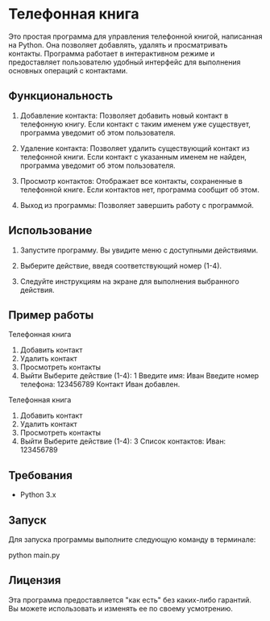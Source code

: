 # Телефонная книга

Это простая программа для управления телефонной книгой, написанная на Python. Она позволяет добавлять, удалять и просматривать контакты. Программа работает в интерактивном режиме и предоставляет пользователю удобный интерфейс для выполнения основных операций с контактами.

## Функциональность

1. Добавление контакта: Позволяет добавить новый контакт в телефонную книгу. Если контакт с таким именем уже существует, программа уведомит об этом пользователя.

2. Удаление контакта: Позволяет удалить существующий контакт из телефонной книги. Если контакт с указанным именем не найден, программа уведомит об этом пользователя.

3. Просмотр контактов: Отображает все контакты, сохраненные в телефонной книге. Если контактов нет, программа сообщит об этом.

4. Выход из программы: Позволяет завершить работу с программой.

## Использование

1. Запустите программу. Вы увидите меню с доступными действиями.

2. Выберите действие, введя соответствующий номер (1-4).

3. Следуйте инструкциям на экране для выполнения выбранного действия.

## Пример работы

Телефонная книга
1. Добавить контакт
2. Удалить контакт
3. Просмотреть контакты
4. Выйти
Выберите действие (1-4): 1
Введите имя: Иван
Введите номер телефона: 123456789
Контакт Иван добавлен.

Телефонная книга
1. Добавить контакт
2. Удалить контакт
3. Просмотреть контакты
4. Выйти
Выберите действие (1-4): 3
Список контактов:
Иван: 123456789


## Требования

- Python 3.x

## Запуск

Для запуска программы выполните следующую команду в терминале:

python main.py


## Лицензия

Эта программа предоставляется "как есть" без каких-либо гарантий. Вы можете использовать и изменять ее по своему усмотрению.